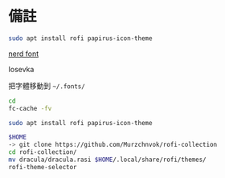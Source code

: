 # 備註

```bash
sudo apt install rofi papirus-icon-theme
```

[nerd font](https://www.nerdfonts.com/font-downloads)

Iosevka

把字體移動到 `~/.fonts/`

```bash
cd
fc-cache -fv
```

```bash
sudo apt install rofi papirus-icon-theme
```

```bash
$HOME
-> git clone https://github.com/Murzchnvok/rofi-collection
cd rofi-collection/
mv dracula/dracula.rasi $HOME/.local/share/rofi/themes/
rofi-theme-selector
```
